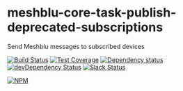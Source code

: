 # meshblu-core-task-publish-deprecated-subscriptions
Send Meshblu messages to subscribed devices

[![Build Status](https://travis-ci.org/octoblu/meshblu-core-task-publish-deprecated-subscriptions.svg?branch=master)](https://travis-ci.org/octoblu/meshblu-core-task-publish-deprecated-subscriptions)
[![Test Coverage](https://codecov.io/gh/octoblu/meshblu-core-task-publish-deprecated-subscriptions/branch/master/graph/badge.svg)](https://codecov.io/gh/octoblu/meshblu-core-task-publish-deprecated-subscriptions)
[![Dependency status](http://img.shields.io/david/octoblu/meshblu-core-task-publish-deprecated-subscriptions.svg?style=flat)](https://david-dm.org/octoblu/meshblu-core-task-publish-deprecated-subscriptions)
[![devDependency Status](http://img.shields.io/david/dev/octoblu/meshblu-core-task-publish-deprecated-subscriptions.svg?style=flat)](https://david-dm.org/octoblu/meshblu-core-task-publish-deprecated-subscriptions#info=devDependencies)
[![Slack Status](http://community-slack.octoblu.com/badge.svg)](http://community-slack.octoblu.com)

[![NPM](https://nodei.co/npm/meshblu-core-task-publish-deprecated-subscriptions.svg?style=flat)](https://npmjs.org/package/meshblu-core-task-publish-deprecated-subscriptions)

